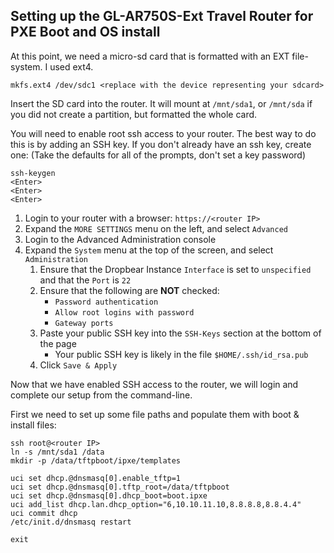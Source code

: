 ## Setting up the GL-AR750S-Ext Travel Router for PXE Boot and OS install

At this point, we need a micro-sd card that is formatted with an EXT file-system.  I used ext4.

    mkfs.ext4 /dev/sdc1 <replace with the device representing your sdcard>

Insert the SD card into the router.  It will mount at `/mnt/sda1`, or `/mnt/sda` if you did not create a partition, but formatted the whole card.

You will need to enable root ssh access to your router.  The best way to do this is by adding an SSH key.  If you don't already have an ssh key, create one: (Take the defaults for all of the prompts, don't set a key password)

    ssh-keygen
    <Enter>
    <Enter>
    <Enter>

1. Login to your router with a browser: `https://<router IP>`
2. Expand the `MORE SETTINGS` menu on the left, and select `Advanced`
3. Login to the Advanced Administration console
4. Expand the `System` menu at the top of the screen, and select `Administration`
   1. Ensure that the Dropbear Instance `Interface` is set to `unspecified` and that the `Port` is `22`
   2. Ensure that the following are __NOT__ checked:
      * `Password authentication`
      * `Allow root logins with password`
      * `Gateway ports`
   3. Paste your public SSH key into the `SSH-Keys` section at the bottom of the page
      * Your public SSH key is likely in the file `$HOME/.ssh/id_rsa.pub`
   4. Click `Save & Apply`

Now that we have enabled SSH access to the router, we will login and complete our setup from the command-line.

First we need to set up some file paths and populate them with boot & install files:

    ssh root@<router IP>
    ln -s /mnt/sda1 /data
    mkdir -p /data/tftpboot/ipxe/templates

    uci set dhcp.@dnsmasq[0].enable_tftp=1
    uci set dhcp.@dnsmasq[0].tftp_root=/data/tftpboot
    uci set dhcp.@dnsmasq[0].dhcp_boot=boot.ipxe
    uci add_list dhcp.lan.dhcp_option="6,10.10.11.10,8.8.8.8,8.8.4.4"
    uci commit dhcp
    /etc/init.d/dnsmasq restart

    exit
